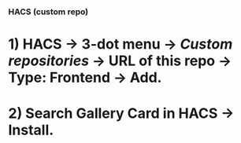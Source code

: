 ### HACS (custom repo)

# 1) HACS → 3-dot menu → *Custom repositories* → URL of this repo → Type: Frontend → **Add**.&#x20;
# 2) Search **Gallery Card** in HACS → Install.
